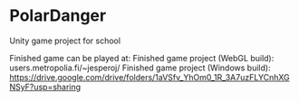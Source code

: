 # PolarDanger
Unity game project for school

Finished game can be played at: 
Finished game project (WebGL build):
users.metropolia.fi/~jesperoj/
Finished game project (Windows build):
https://drive.google.com/drive/folders/1aVSfv_YhOm0_1R_3A7uzFLYCnhXGNSyF?usp=sharing
